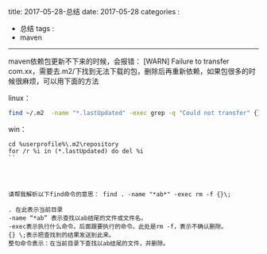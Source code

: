 title: 2017-05-28-总结
date: 2017-05-28
categories : 
  - 总结
tags : 
  - maven
---

maven依赖包更新不下来的时候，会报错： [WARN] Failure to transfer com.xx，需要去.m2/下找到无法下载的包，删除后再重新依赖，如果包很多的时候很麻烦，可以用下面的方法


linux：

```sh
find ~/.m2  -name "*.lastUpdated" -exec grep -q "Could not transfer" {} \; -print -exec rm {} \;
```

win：

```
cd %userprofile%\.m2\repository
for /r %i in (*.lastUpdated) do del %i
``




请帮我解析以下find命令的意思： find . -name "*ab*" -exec rm -f {}\;

. 在此表示当前目录
-name “*ab” 表示查找以ab结尾的文件或文件名。
-exec表示执行什么命令。后面跟要执行的命令。此处是rm -f，表示不确认删除。
{} \;表示把查找到的结果发送到此来。
整句命令表示：在当前目录下查找以ab结尾的文件，并删除。